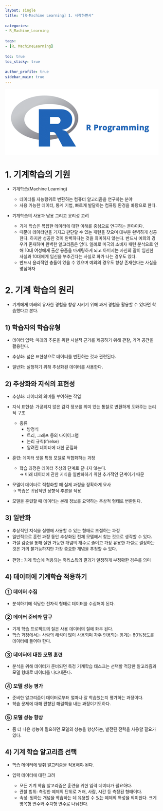 ```yaml
---
layout: single
title: "[R-Machine Learning] 1. 시작하면서"

categories:
- R_Machine_Learning

tags:
- [R, MachineLearning]

toc: true
toc_sticky: true

author_profile: true
sidebar_main: true
---
```


![r](/assets/images/blog_template/R.jpg)

# 1. 기계학습의 기원
- 기계학습(Machine Learning)
  - 데이터를 지능행위로 변환하는 컴퓨터 알고리즘을 연구하는 분야
  - 사용 가능한 데이터, 통계 기법, 빠르게 발달하는 컴퓨팅 환경을 바탕으로 한다.

- 기계학습의 사용과 남용 그리고 윤리성 고려
  - 기계 학습은 복잡한 데이터에 대한 이해를 중심으로 연구하는 분야이다.
  - 때문에 데이터만을 가지고 판단할 수 있는 패턴을 찾으며 대부분 완벽하게 성공한다. 하지만 성공한 것이 완벽하다는 것을 의미하지 않는다. 반드시 예외의 경우가 존재하며 완벽한 알고리즘은 없다. 일례로 미국의 소비자 패턴 분석으로 인해 10대 여성에게 출산 용품을 마케팅하게 되고 아버지는  자신의 딸이 임신한 사실과 10대에게 임신을 부추긴다는 사실로 화가 나는 경우도 있다.
  - 반드시 윤리적인 충돌이 있을 수 있으며 예외의 경우도 항상 존재한다는 사실을 명심하자

# 2. 기계 학습의 원리
- 기계에게 미래의 유사한 경험을 향상 시키기 위해 과거 경험을 활용할 수 있다면 학습했다고 본다.

## 1) 학습자의 학습유형
- 데이터 입력: 미래의 추론을 위한 사실적 근거를 제공하기 위해 관찰, 기억 공간을 활용한다.

- 추상화: 넓은 표현성으로 데이터를 변환하는 것과 관련된다.
- 일반화: 실행하기 위해 추상화된 데이터를 사용한다.

## 2) 추상화와 지식의 표현성
- 추상화: 데이터의 의미를 부여하는 작업
- 지식 표현성: 가공되지 않은 감각 정보를 의미 있는 통찰로 변환하게 도와주는 논리적 구조
  - 종류<br>
    - 방정식
    - 트리, 그래프 등의 다이어그램 
    - 논리 규칙(if/else)
    - 알려진 데이터에 대한 군집화

- 훈련: 데이터 셋을 특정 모델로 적합화하는 과정
  - 학습 과정은 데이터 추상의 단계로 끝나지 않는다. <br>
    → 미래 데이터에 관한 지식을 일반화하기 위한 추가적인 단계이기 때문

- 모델이 데이터로 적합화할 때 실제 과정을 정확하게 묘사 <br>
  → 학습은 귀납적인 상향식 추론을 적용

- 모델을 훈련할 때 데이터는 본래 정보를 요약하는 추상적 형태로 변환된다.

## 3) 일반화
- 추상적인 지식을 실행에 사용할 수 있는 형태로 조절하는 과정
- 일반적으로 훈련 과정 동안 추상화된 전체 모델에서 찾는 것으로 생각할 수 있다.
- 가설 검증을 통해 실현 가능한 개념의 개수로 줄이고 가장 유용한 가설로 결정하는 것은
  거의 불가능하지만 가장 중요한 개념을 추정할 수 있다.
<br><br>
- 편향 : 기계 학습에 적용되는 휴리스특의 결과가 일정하게 부정확한 경우를 의미

## 4) 데이터에 기계학습 적용하기
### ① 데이터 수집
- 분석하기에 적당한 전자적 형태로 데이터를 수집해야 된다.

### ② 데이터 준비와 탐구
- 기계 학습 프로젝트의 질은 사용 데이터의 질에 좌우 된다.
- 학습 과정에서는 사람의 해석이 많이 사용되며 자주 인용되는 통계는 80%정도를 데이터에 들어야 한다.

### ③ 데이터에 대한 모델 훈련
- 분석을 위해 데이터가 준비되면 특정 기계학습 태스크는 선택할 적당한 알고리즘과 모델 형태로 데이터를 나타내준다.

### ④ 모델 성능 평가
- 준비한 알고리즘이 데이터로부터 얼마나 잘 학습했는지 평가하는 과정이다.
- 학습 문제에 대해 편향된 해결책을 내는 과정이기도하다.

### ⑤ 모델 성능 향상
- 좀 더 나은 성능이 필요하면 모델의 성능을 향상하는, 발전된 전략을 사용할 필요가 있다.


## 4) 기계 학습 알고리즘 선택
- 학습 데이터에 맞춰 알고리즘을 적용해야 된다.

- 입력 데이터에 대한 고려
  - 모든 기계 학습 알고리즘은 훈련을 위한 입력 데이터가 필요하다.
  - 관찰 범위: 측정한 예제의 단위로 거래, 사람, 시간 등 측정된 형태이다.
  - 속성: 원하는 개념을 학습하는 데 유용할 수 있는 예제의 특성을 의미한다. 크게 명목형 변수와 수치형 변수로 나눠진다. 
